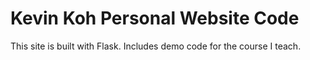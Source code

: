 # Kevin Koh Personal Website Code

This site is built with Flask. Includes demo code for the course I teach.